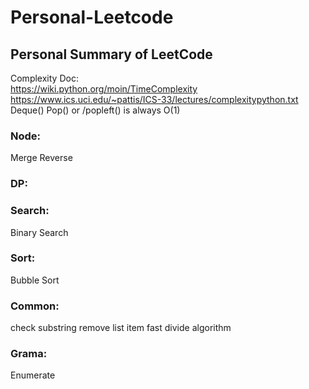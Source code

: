 # Personal-Leetcode
## Personal Summary of LeetCode

Complexity Doc:  
https://wiki.python.org/moin/TimeComplexity  
https://www.ics.uci.edu/~pattis/ICS-33/lectures/complexitypython.txt  
Deque() Pop() or /popleft() is always O(1)

### Node:
Merge 
Reverse

### DP:

### Search:
Binary Search

### Sort:
Bubble Sort

### Common:
check substring
remove list item
fast divide algorithm

### Grama:
Enumerate